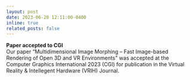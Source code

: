 ```yaml
---
layout: post
date: 2023-06-20 12:11:00-0400
inline: true
related_posts: false
---
```


<b>Paper accepted to CGI</b><br> Our paper “Multidimensional Image Morphing – Fast Image-based Rendering of Open 3D and VR Environments" was accepted at the Computer Graphics International 2023 (CGI) for publication in the Virtual Reality & Intellegent Hardware (VRIH) Journal.
